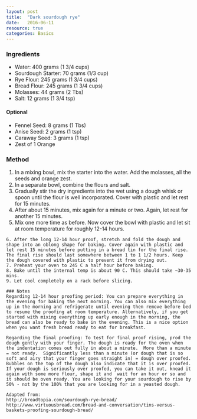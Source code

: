 ```yaml
---
layout: post
title:  "Dark sourdough rye"
date:   2016-06-11
resource: true
categories: Basics
---
```


### Ingredients

* Water: 400 grams (1 3/4 cups)
* Sourdough Starter: 70 grams (1/3 cup)
* Rye Flour: 245 grams (1 3/4 cups)
* Bread Flour: 245 grams (1 3/4 cups)
* Molasses: 44 grams (2 Tbs)
* Salt: 12 grams (1 3/4 tsp)

#### Optional
* Fennel Seed: 8 grams (1 Tbs)
* Anise Seed: 2 grams (1 tsp)
* Caraway Seed: 3 grams (1 tsp)
* Zest of 1 Orange

### Method

1. In a mixing bowl, mix the starter into the water. Add the molasses, all the seeds and orange zest.
2. In a separate bowl, combine the flours and salt.
3. Gradually stir the dry ingredients into the wet using a dough whisk or spoon until the flour is well incorporated. Cover with plastic and let rest for 15 minutes.
4. After about 15 minutes, mix again for a minute or two. Again, let rest for another 15 minutes.
5. Mix one more time as before. Now cover the bowl with plastic and let sit at room temperature for roughly 12-14 hours.
~~~~~~
6. After the long 12-14 hour proof, stretch and fold the dough and shape into an oblong shape for baking. Cover again with plastic and let rest 15 minutes before putting in a bread tin for the final rise. The final rise should last somewhere between 1 to 1 1/2 hours. Keep the dough covered with plastic to prevent it from drying out.
7. Preheat your oven to 245 C a half hour before baking.
8. Bake until the internal temp is about 90 C. This should take ~30-35 mins.
9. Let cool completely on a rack before slicing.

### Notes
Regarding 12-14 hour proofing period: You can prepare everything in the evening for baking the next morning. You can also mix everything up in the morning and refrigerate until evening then remove before bed to resume the proofing at room temperature. Alternatively, if you get started with mixing everything up early enough in the morning, the bread can also be ready to bake in the evening. This is a nice option when you want fresh bread ready to eat for breakfast.

Regarding the final proofing: To test for final proof rising, prod the dough gently with your finger. The dough is ready for the oven when the indentation comes out fully in about a minute.  More than a minute = not ready.  Significantly less than a minute (or dough that is so soft and airy that your finger goes straight in) = dough over proofed.  Bubbles on the top of the dough also indicate that it is over proofed.  If your dough is seriously over proofed, you can take it out, knead it again with some more flour, shape it and  wait for an hour or so and it should be oven ready. You are looking for your sourdough to rise by 50% - not by the 100% that you are looking for in a yeasted dough.

Adapted from:
http://breadtopia.com/sourdough-rye-bread/
http://www.virtuousbread.com/bread-and-conversation/tins-versus-baskets-proofing-sourdough-bread/


